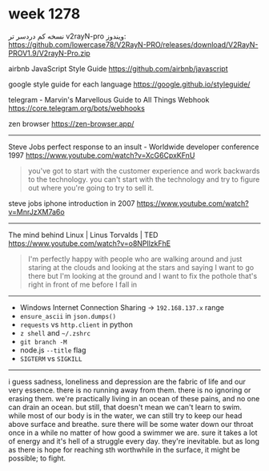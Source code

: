 # week 1278
نسخه کم دردسر تر v2rayN-pro ویندوز:
https://github.com/lowercase78/V2RayN-PRO/releases/download/V2RayN-PROV1.9/V2rayN-Pro.zip

airbnb JavaScript Style Guide
https://github.com/airbnb/javascript

google style guide for each language
https://google.github.io/styleguide/

telegram - Marvin's Marvellous Guide to All Things Webhook
https://core.telegram.org/bots/webhooks

zen browser
https://zen-browser.app/

---

Steve Jobs perfect response to an insult - Worldwide developer conference 1997
https://www.youtube.com/watch?v=XcG6CpxKFnU
> you've got to start with the customer experience and work backwards to the technology. you can't start with the technology and try to figure out where you're going to try to sell it.

steve jobs iphone introduction in 2007
https://www.youtube.com/watch?v=MnrJzXM7a6o

---

The mind behind Linux | Linus Torvalds | TED
https://www.youtube.com/watch?v=o8NPllzkFhE

> I'm perfectly happy with people who are walking around and just staring at the clouds and looking at the stars and saying I want to go there but I'm looking at the ground and I want to fix the pothole that's right in front of me before I fall in

---

- Windows Internet Connection Sharing -> `192.168.137.x` range
- `ensure_ascii` in `json.dumps()`
- `requests` vs `http.client` in python
- `z shell` and `~/.zshrc`
- `git branch -M`
- node.js `--title` flag
- `SIGTERM` vs `SIGKILL`

---

i guess sadness, loneliness and depression are the fabric of life and our very essence. there is no running away from them. there is no ignoring or erasing them. we're practically living in an ocean of these pains, and no one can drain an ocean. but still, that doesn't mean we can't learn to swim. while most of our body is in the water, we can still try to keep our head above surface and breathe. sure there will be some water down our throat once in a while no matter of how good a swimmer we are. sure it takes a lot of energy and it's hell of a struggle every day. they're inevitable. but as long as there is hope for reaching sth worthwhile in the surface, it might be possible; to fight.